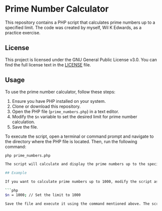 # Prime Number Calculator

This repository contains a PHP script that calculates prime numbers up to a specified limit. The code was created by myself, Wil K Edwards, as a practice exercise.

## License

This project is licensed under the GNU General Public License v3.0. You can find the full license text in the [LICENSE](../LICENSE.md) file.

## Usage

To use the prime number calculator, follow these steps:

1. Ensure you have PHP installed on your system.
2. Clone or download this repository.
3. Open the PHP file (`prime_numbers.php`) in a text editor.
4. Modify the `$n` variable to set the desired limit for prime number calculation.
5. Save the file.

To execute the script, open a terminal or command prompt and navigate to the directory where the PHP file is located. Then, run the following command:

```bash
php prime_numbers.php

The script will calculate and display the prime numbers up to the specified limit.

## Example

If you want to calculate prime numbers up to 1000, modify the script as follows:

```php
$n = 1000; // Set the limit to 1000

Save the file and execute it using the command mentioned above. The script will output the prime numbers up to 1000.

